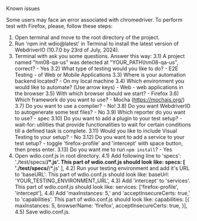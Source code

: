 Known issues

Some users may face an error associated with chromedriver. To perform test with Firefox, please, follow these steps:
1) Open terminal and move to the root directory of the project.
2) Run 'npm init wdio@latest' in Terminal to install the latest version of WebdriverIO (10.7.0 by 23rd of July, 2024).
3) Terminal with ask you some questions. Answer this way:
3.1) A project named "hm08-qa-us" was detected at "YOUR_PATH\hm08-qa-us", correct? - Yes
3.2) What type of testing would you like to do? - E2E Testing - of Web or Mobile Applications
3.3) Where is your automation backend located? - On my local machine
3.4) Which environment you would like to automate? (Use arrow keys) - Web - web applications in the browser
3.5) With which browser should we start? - Firefox
3.6) Which framework do you want to use? - Mocha (https://mochajs.org/)
3.7) Do you want to use a compiler? - No!
3.8) Do you want WebdriverIO to autogenerate some test files? - No
3.9) Which reporter do you want to use? - spec
3.10) Do you want to add a plugin to your test setup? - wait-for: utilities that provide functionalities to wait for certain conditions till a defined task is complete.
3.11) Would you like to include Visual Testing to your setup? - No
3.12) Do you want to add a service to your test setup? - toggle 'firefox-profile' and 'intercept' with space button, then press enter.
3.13) Do you want me to run `npm install`? - Yes
4) Open wdio.conf.js in root directory.
4.1) Add following line to 'specs': './test/specs/**/*.js'. This part of wdio.conf.js should look like:
    specs: [
        './test/specs/**/*.js'
    ],
4.2) Run your testing environment and add it's URL to 'baseURL'. This part of wdio.conf.js should look like:
    baseUrl: 'YOUR_TESTING_ENVIRONMENT_URL',
4.3) Add 'intercept' to 'services'. This part of wdio.conf.js should look like:
    services: ['firefox-profile', 'intercept'],
4.4) Add 'maxInstances: 5,' and 'acceptInsecureCerts: true,' to 'capabilities'. This part of wdio.conf.js should look like:
    capabilities: [{
        maxInstances: 5,
        browserName: 'firefox',
        acceptInsecureCerts: true,
    }],
4.5) Save wdio.conf.js.

